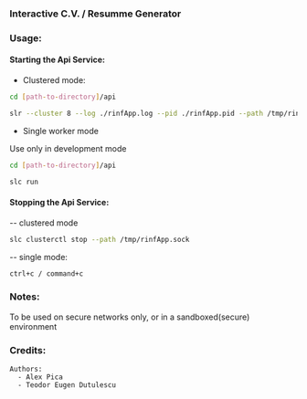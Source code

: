 ### Interactive C.V. / Resumme Generator ###

### Usage: ###

#### Starting the Api Service: ###

- Clustered mode:
```bash
cd [path-to-directory]/api

slr --cluster 8 --log ./rinfApp.log --pid ./rinfApp.pid --path /tmp/rinfApp.sock --no-profile [--detach]
```
- Single worker mode

Use only in development mode
```bash
cd [path-to-directory]/api

slc run
```

#### Stopping the Api Service: ####

-- clustered mode
```bash
slc clusterctl stop --path /tmp/rinfApp.sock
```
-- single mode:
```bash
ctrl+c / command+c
```
### Notes: ###
  To be used on secure networks only, or in a sandboxed(secure) environment

### Credits: ###
```
Authors:
  - Alex Pica
  - Teodor Eugen Dutulescu
```
